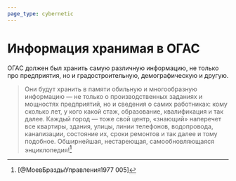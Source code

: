 ```yaml
---
page_type: cybernetic
---
```


# Информация хранимая в ОГАС

ОГАС должен был хранить самую различную информацию, не только про предприятия, но и градостроительную, демографическую и другую.

> Они будут хранить в памяти обильную и многообразную информацию — не только о производственных заданиях и мощностях предприятий, но и сведения о самих работниках: кому сколько лет, у кого какой стаж, образование, квалификация и так далее. Каждый город — тоже свой центр, «знающий» наперечет все квартиры, здания, улицы, линии телефонов, водопровода, канализации, состояние их, сроки ремонтов и так далее и тому подобное. Обширнейшая, нестареющая, самообновляющаяся энциклопедия![^1]


[^1]:  [@МоевБраздыУправления1977 005]